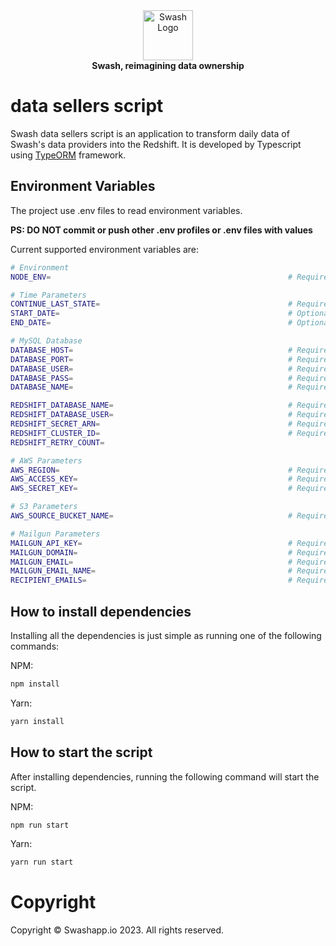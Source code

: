 
<div align="center">
    <a href="https://swashapp.io/" target="blank">
        <img src="https://swashapp.io/static/images/logo/swash/s-logo.svg" width="80" alt="Swash Logo" />
    </a>
</div>

<div align="center">
    <b>Swash, reimagining data ownership</b>
</div>

# data sellers script

Swash data sellers script is an application to transform daily data of Swash's data providers into the Redshift. It is developed by Typescript using [TypeORM](https://typeorm.io) framework.

## Environment Variables

The project use .env files to read environment variables.

**PS: DO NOT commit or push other .env profiles or .env files with values**

Current supported environment variables are:

```bash
# Environment
NODE_ENV=                                                     # Required, environment mode (development|production)

# Time Parameters
CONTINUE_LAST_STATE=                                          # Required, continue from the last state that was saved in the database, or start over at START-DATE (true|false)
START_DATE=                                                   # Optional, from date (example: 02-19-2023 00:00:00)
END_DATE=                                                     # Optional, to date (example: 02-20-2023 00:00:00)

# MySQL Database
DATABASE_HOST=                                                # Required, Url of the mysql service. Default: 127.0.0.1 
DATABASE_PORT=                                                # Required, Port of the mysql service. Default: 13306
DATABASE_USER=                                                # Required, Username of the mysql service.
DATABASE_PASS=                                                # Required, Password of the mysql service.
DATABASE_NAME=                                                # Required, Database of the mysql service.

REDSHIFT_DATABASE_NAME=                                       # Required, Database of the redshift service
REDSHIFT_DATABASE_USER=                                       # Required, Username of the redshift service
REDSHIFT_SECRET_ARN=                                          # Required, secret ARN of the redshift service
REDSHIFT_CLUSTER_ID=                                          # Required, cluster identifier of the redshift service
REDSHIFT_RETRY_COUNT=

# AWS Parameters
AWS_REGION=                                                   # Required, aws region
AWS_ACCESS_KEY=                                               # Required, aws access key
AWS_SECRET_KEY=                                               # Required, aws secret key

# S3 Parameters
AWS_SOURCE_BUCKET_NAME=                                       # Required, seller bucket's name

# Mailgun Parameters
MAILGUN_API_KEY=                                              # Required, mailgun API key
MAILGUN_DOMAIN=                                               # Required, mailgun domain (example: sandbox44e4f6dsds60fdfdsghv92adsds1c0c11d.mailgun.org)
MAILGUN_EMAIL=                                                # Required, mailgun email (example: data_sellers_script@sandbox44e4f6dsds60fdfdsghv92adsds1c0c11d.mailgun.org)
MAILGUN_EMAIL_NAME=                                           # Required, mailgun email name (example: Data sellers Script)
RECIPIENT_EMAILS=                                             # Required, recipient emails (eparated by comma)

```

## How to install dependencies

Installing all the dependencies is just simple as running one of the following commands:

NPM:

```bash
npm install
```

Yarn:

```bash
yarn install
```

## How to start the script

After installing dependencies, running the following command will start the script.

NPM:

```bash
npm run start
```

Yarn:

```bash
yarn run start
```

# Copyright

Copyright © Swashapp.io 2023. All rights reserved.
